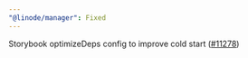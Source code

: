 ```yaml
---
"@linode/manager": Fixed
---
```


Storybook optimizeDeps config to improve cold start ([#11278](https://github.com/linode/manager/pull/11278))
